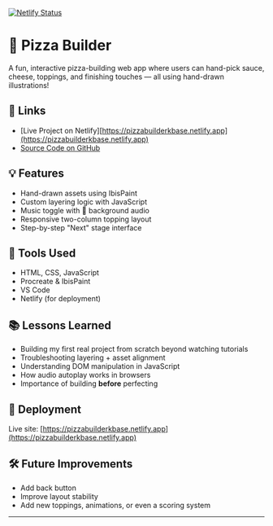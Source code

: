[![Netlify Status](https://api.netlify.com/api/v1/badges/70612e77-c565-44f6-a9b9-f93e478d4980/deploy-status)](https://app.netlify.com/projects/pizzabuilderkbase/deploys)

# 🍕 Pizza Builder

A fun, interactive pizza-building web app where users can hand-pick sauce, cheese, toppings, and finishing touches — all using hand-drawn illustrations!

## 🔗 Links
- [Live Project on Netlify][https://pizzabuilderkbase.netlify.app](https://pizzabuilderkbase.netlify.app)
- [Source Code on GitHub](https://github.com/StrawberryTree1/Make-A-Pizza-)

## 💡 Features
- Hand-drawn assets using IbisPaint
- Custom layering logic with JavaScript
- Music toggle with 🎵 background audio
- Responsive two-column topping layout
- Step-by-step "Next" stage interface

## 🎨 Tools Used
- HTML, CSS, JavaScript
- Procreate & IbisPaint
- VS Code
- Netlify (for deployment)

## 📚 Lessons Learned
- Building my first real project from scratch beyond watching tutorials
- Troubleshooting layering + asset alignment
- Understanding DOM manipulation in JavaScript
- How audio autoplay works in browsers
- Importance of building **before** perfecting

## 🚀 Deployment
Live site: [https://pizzabuilderkbase.netlify.app](https://pizzabuilderkbase.netlify.app)

## 🛠 Future Improvements
- Add back button
- Improve layout stability
- Add new toppings, animations, or even a scoring system

---

